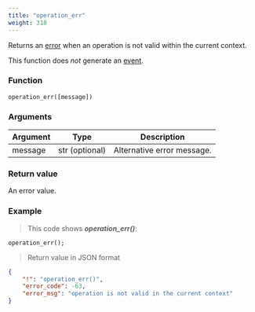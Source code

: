 ```yaml
---
title: "operation_err"
weight: 318
---
```


Returns an [error](../../data-types/error) when an operation is not valid within the current context.

This function does *not* generate an [event](../../overview/events).

### Function

`operation_err([message])`

### Arguments

Argument | Type | Description
-------- | ---- | -----------
message | str (optional) | Alternative error message.

### Return value

An error value.

### Example

> This code shows ***operation_err()***:

```thingsdb,json_response
operation_err();
```

> Return value in JSON format

```json
{
    "!": "operation_err()",
    "error_code": -63,
    "error_msg": "operation is not valid in the current context"
}
```
